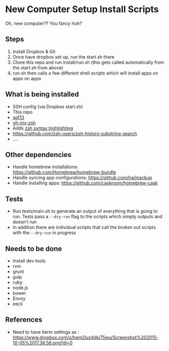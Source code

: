 # New Computer Setup Install Scripts
Oh, new computer?? You fancy huh?

## Steps
1. Install Dropbox & Git
2. Once have dropbox set up, run the start.sh there
3. Clone this repo and run install/run.sh (this gets called automatically from the start.sh from above)
4. run.sh then calls a few different shell scripts which will install apps on apps on apps

## What is being installed
* SSH config (via Dropbox start.sh)
* This repo
* [spf13](http://vim.spf13.com/#install)
* [oh-my-zsh](https://github.com/robbyrussell/oh-my-zsh)
* Adds [zsh syntax highlighting](https://github.com/zsh-users/zsh-syntax-highlighting)
* https://github.com/zsh-users/zsh-history-substring-search
* ....

## Other dependencies
* Handle homebrew installations: https://github.com/Homebrew/homebrew-bundle
* Handle syncing app configurations: https://github.com/lra/mackup
* Handle installing apps: https://github.com/caskroom/homebrew-cask

## Tests
* Run tests/main.sh to generate an output of everything that is going to run. 
Tests pass a ```--dry-run``` flag to the scripts which simply outputs and doesn’t run
* In addition there are individual scripts that call the broken out scripts
with the ```--dry-run``` in progress

## Needs to be done
* Install dev tools
* rvm
* grunt
* gulp
* ruby
* node.js
* bower
* Envoy
* eecli

## References
* Need to have iterm settings as : https://www.dropbox.com/s/hqm2luz4dkj75wu/Screenshot%202015-10-05%2017.36.56.png?dl=0


